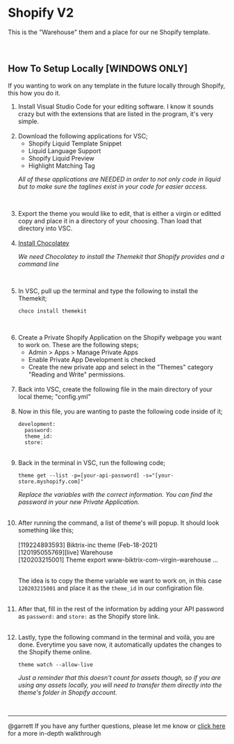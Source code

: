 # Shopify V2
This is the "Warehouse" them and a place for our ne Shopify template.
<br><br><br>
## How To Setup Locally [WINDOWS ONLY]

If you wanting to work on any template in the future locally through Shopify, this how you do it.

<ol>
<li>Install Visual Studio Code for your editing software. I know it sounds crazy but with the extensions that are listed in the program, it's very simple.</li>
<br>

<li>Download the following applications for VSC;
<ul>
<li>Shopify Liquid Template Snippet</li>
<li>Liquid Language Support</li>
<li>Shopify Liquid Preview</li>
<li>Highlight Matching Tag</li>
</ul>

<i>All of these applications are NEEDED in order to not only code in liquid but to make sure the taglines exist in your code for easier access.</i></li>
<br>

<li>Export the theme you would like to edit, that is either a virgin or editted copy and place it in a directory of your choosing. Than load that directory into VSC.</li>
<br>

<li><a href="https://chocolatey.org/install">Install Chocolatey</a>
  
<i>We need Chocolatey to install the Themekit that Shopify provides and a command line</i></li>
<br>

<li>In VSC, pull up the terminal and type the following to install the Themekit;
  
`choco install themekit`</li>
<br>

<li>Create a Private Shopify Application on the Shopify webpage you want to work on. These are the following steps;
<ul>
<li>Admin > Apps > Manage Private Apps</li>
<li>Enable Private App Development is checked</li>
<li>Create the new private app and select in the "Themes" category "Reading and Write" permissions.</li>
</ul>
</li>
<br>

<li>Back into VSC, create the following file in the main directory of your local theme;
"config.yml"</li>
<br>

<li>Now in this file, you are wanting to paste the following code inside of it;

```
development:
  password: 
  theme_id:
  store:
  ```
  </li><br>

<li>Back in the terminal in VSC, run the following code;
  
`theme get --list -p=[your-api-password] -s="[your-store.myshopify.com]"`

<i>Replace the variables with the correct information. You can find the password in your new Private Application.</i>
<br><br>

<li>After running the command, a list of theme's will popup. It should look something like this;</li>
<br>
  [119224893593] Biktrix-inc theme (Feb-18-2021)
  <br>
  [120195055769][live] Warehouse
  <br>
  [120203215001] Theme export  www-biktrix-com-virgin-warehouse ...<br>
  <br>
  
  The idea is to copy the theme variable we want to work on, in this case `120203215001` and place it as the `theme_id` in our configiration file.
  <br>  <br>
  
  <li>
  
  After that, fill in the rest of the information by adding your API password as `password:` and `store:` as the Shopify store link.
</li>
  <br>
  
  <li>Lastly, type the following command in the terminal and voilà, you are done. Everytime you save now, it automatically updates the changes to the Shopify theme online.
  
 `theme watch --allow-live`
  
  <i>Just a reminder that this doesn't count for assets though, so if you are using any assets locally, you will need to transfer them directly into the theme's folder in Shopify account.</i>
</ol>

<br><hr>

<p>@garrett If you have any further questions, please let me know or <a href="https://joepichardo.com/blogs/shopify-liquid-for-beginners/local-shopify-theme-development-with-theme-kit">click here</a> for a more in-depth walkthrough
